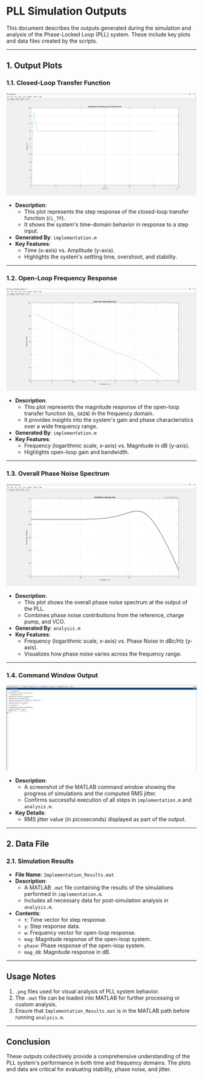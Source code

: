 # **PLL Simulation Outputs**

This document describes the outputs generated during the simulation and analysis of the Phase-Locked Loop (PLL) system. These include key plots and data files created by the scripts.

---

## **1. Output Plots**

### **1.1. Closed-Loop Transfer Function**
![ClosedLoop_Transfer_Function.png](./images/ClosedLoop_Transfer_Function.png)
- **Description**: 
  - This plot represents the step response of the closed-loop transfer function (`CL_TF`).
  - It shows the system's time-domain behavior in response to a step input.
- **Generated By**: `implementation.m`
- **Key Features**:
  - Time (x-axis) vs. Amplitude (y-axis).
  - Highlights the system's settling time, overshoot, and stability.

---

### **1.2. Open-Loop Frequency Response**
![OpenLoop_Frequency_Response.png](./images/OpenLoop_Frequency_Response.png)
- **Description**: 
  - This plot represents the magnitude response of the open-loop transfer function (`OL_GAIN`) in the frequency domain.
  - It provides insights into the system's gain and phase characteristics over a wide frequency range.
- **Generated By**: `implementation.m`
- **Key Features**:
  - Frequency (logarithmic scale, x-axis) vs. Magnitude in dB (y-axis).
  - Highlights open-loop gain and bandwidth.

---

### **1.3. Overall Phase Noise Spectrum**
![Overall_PhaseNoise_Spectrum.png](./images/Overall_PhaseNoise_Spectrum.png)
- **Description**: 
  - This plot shows the overall phase noise spectrum at the output of the PLL.
  - Combines phase noise contributions from the reference, charge pump, and VCO.
- **Generated By**: `analysis.m`
- **Key Features**:
  - Frequency (logarithmic scale, x-axis) vs. Phase Noise in dBc/Hz (y-axis).
  - Visualizes how phase noise varies across the frequency range.

---

### **1.4. Command Window Output**
![Command_window.png](./images/Command_window.png)
- **Description**: 
  - A screenshot of the MATLAB command window showing the progress of simulations and the computed RMS jitter.
  - Confirms successful execution of all steps in `implementation.m` and `analysis.m`.
- **Key Details**:
  - RMS jitter value (in picoseconds) displayed as part of the output.

---

## **2. Data File**

### **2.1. Simulation Results**
- **File Name**: `Implementation_Results.mat`
- **Description**: 
  - A MATLAB `.mat` file containing the results of the simulations performed in `implementation.m`.
  - Includes all necessary data for post-simulation analysis in `analysis.m`.
- **Contents**:
  - `t`: Time vector for step response.
  - `y`: Step response data.
  - `w`: Frequency vector for open-loop response.
  - `mag`: Magnitude response of the open-loop system.
  - `phase`: Phase response of the open-loop system.
  - `mag_dB`: Magnitude response in dB.

---

## **Usage Notes**
1.  `.png` files used for visual analysis of PLL system behavior.
2. The `.mat` file can be loaded into MATLAB for further processing or custom analysis.
3. Ensure that `Implementation_Results.mat` is in the MATLAB path before running `analysis.m`.

--- 

## **Conclusion**
These outputs collectively provide a comprehensive understanding of the PLL system's performance in both time and frequency domains. The plots and data are critical for evaluating stability, phase noise, and jitter.
